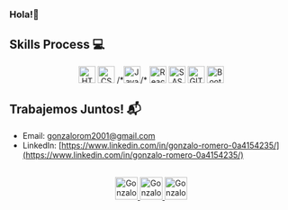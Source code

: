 ### Hola!👋
## Skills Process :computer:

<div align="center">
    <img height="30px" alt="HTML Icon" src="https://img.shields.io/badge/HTML5-E34F26?style=for-the-badge&logo=html5&logoColor=white" />
    <img height="30px" alt="CSS Icon" src="https://img.shields.io/badge/CSS-1572B6?style=for-the-badge&logo=css3&logoColor=white" />
    /*<img height="30px" alt="JavaScript Icon" src="https://img.shields.io/badge/JavaScript-F7DF1E?style=for-the-badge&logo=javascript&logoColor=black" />/*
    <img height="30px" alt="React JS Icon" src="https://img.shields.io/badge/React JS-20232A?style=for-the-badge&logo=react&logoColor=61DAFB" />
    <img height="30px" alt="SASS Icon" src="https://img.shields.io/badge/SASS-C96598?style=for-the-badge&logo=sass&logoColor=white" />
    <img height="30px" alt="GIT Icon" src="https://img.shields.io/badge/GIT-E64626?style=for-the-badge&logo=git&logoColor=white" />
    <img height="30px" alt="Bootstrap Icon" src="https://img.shields.io/badge/Bootstrap-5A3A7B?style=for-the-badge&logo=bootstrap&logoColor=white" />
</div>

## Trabajemos Juntos! :mailbox_with_mail: 

- Email: gonzalorom2001@gmail.com
- LinkedIn: [https://www.linkedin.com/in/gonzalo-romero-0a4154235/](https://www.linkedin.com/in/gonzalo-romero-0a4154235/)

<br/>
<div align="center">
    <a href="https://www.instagram.com/gonza.romer0/">
        <img alt="Gonzalo Instagram" width="40px" src="https://user-images.githubusercontent.com/88150989/172024888-9ca40ca1-6006-4319-b583-88f02a3b5a07.png" />
    </a>
    <a href="https://www.linkedin.com/in/gonzalo-romero-0a4154235/">
      <img alt="Gonzalo LinkedIN" width="40px" src="https://user-images.githubusercontent.com/88150989/172024894-1a8f3973-40ad-4098-8c2d-9d2fbfe7fbe0.png" />
    </a>
    <a href="mailto:gonzalorom2001@gmail.com">
      <img alt="Gonzalo Email" width="40px" src="https://user-images.githubusercontent.com/88150989/172024935-eabe01c2-d7f2-4e7a-add8-0e89c9f682cd.png" />
    </a>
</div>
